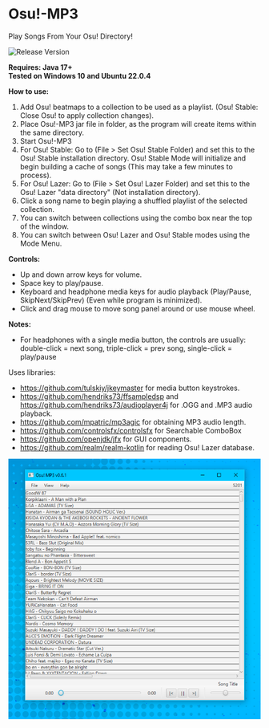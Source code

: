 # Osu!-MP3
Play Songs From Your Osu! Directory!

![Release Version](https://img.shields.io/github/v/release/Supernova1114/Osu-MP3)
 
**Requires: Java 17+**
<br>
**Tested on Windows 10 and Ubuntu 22.0.4**

**How to use:**
1. Add Osu! beatmaps to a collection to be used as a playlist. (Osu! Stable: Close Osu! to apply collection changes).
2. Place Osu!-MP3 jar file in folder, as the program will create items within the same directory.
3. Start Osu!-MP3
4. For Osu! Stable: Go to (File > Set Osu! Stable Folder) and set this to the Osu! Stable installation directory.
Osu! Stable Mode will initialize and begin building a cache of songs (This may take a few minutes to process).
5. For Osu! Lazer: Go to (File > Set Osu! Lazer Folder) and set this to the Osu! Lazer "data directory" (Not installation directory).
6. Click a song name to begin playing a shuffled playlist of the selected collection.
7. You can switch between collections using the combo box near the top of the window.
8. You can switch between Osu! Lazer and Osu! Stable modes using the Mode Menu.


**Controls:**
* Up and down arrow keys for volume.
* Space key to play/pause.
* Keyboard and headphone media keys for audio playback (Play/Pause, SkipNext/SkipPrev) (Even while program is minimized).
* Click and drag mouse to move song panel around or use mouse wheel.

**Notes:**
* For headphones with a single media button, the controls are usually: double-click = next song, triple-click = prev song, single-click = play/pause

Uses libraries:
* https://github.com/tulskiy/jkeymaster for media button keystrokes.
* https://github.com/hendriks73/ffsampledsp and https://github.com/hendriks73/audioplayer4j for .OGG and .MP3 audio playback.
* https://github.com/mpatric/mp3agic for obtaining MP3 audio length.
* https://github.com/controlsfx/controlsfx for Searchable ComboBox
* https://github.com/openjdk/jfx for GUI components.
* https://github.com/realm/realm-kotlin for reading Osu! Lazer database.

![Application Image](repoimages/appv0.6.1.png)
